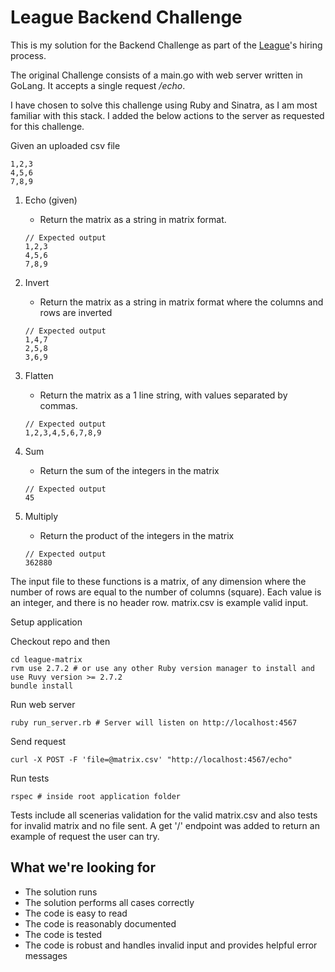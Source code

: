 # League Backend Challenge
This is my solution for the Backend Challenge as part of the [League](https://league.com/)'s hiring process.

The original Challenge consists of a main.go with web server written in GoLang. It accepts a single request _/echo_.

I have chosen to solve this challenge using Ruby and Sinatra, as I am most familiar with this stack.
I added the below actions to the server as requested for this challenge.

Given an uploaded csv file
```
1,2,3
4,5,6
7,8,9
```

1. Echo (given)
    - Return the matrix as a string in matrix format.
    
    ```
    // Expected output
    1,2,3
    4,5,6
    7,8,9
    ``` 
2. Invert
    - Return the matrix as a string in matrix format where the columns and rows are inverted
    ```
    // Expected output
    1,4,7
    2,5,8
    3,6,9
    ``` 
3. Flatten
    - Return the matrix as a 1 line string, with values separated by commas.
    ```
    // Expected output
    1,2,3,4,5,6,7,8,9
    ``` 
4. Sum
    - Return the sum of the integers in the matrix
    ```
    // Expected output
    45
    ``` 
5. Multiply
    - Return the product of the integers in the matrix
    ```
    // Expected output
    362880
    ``` 

The input file to these functions is a matrix, of any dimension where the number of rows are equal to the number of columns (square). Each value is an integer, and there is no header row. matrix.csv is example valid input.  

Setup application

Checkout repo and then
```
cd league-matrix
rvm use 2.7.2 # or use any other Ruby version manager to install and use Ruvy version >= 2.7.2
bundle install
```

Run web server
```
ruby run_server.rb # Server will listen on http://localhost:4567
```

Send request
```
curl -X POST -F 'file=@matrix.csv' "http://localhost:4567/echo"
```

Run tests
```
rspec # inside root application folder
```

Tests include all scenerias validation for the valid matrix.csv and also tests for invalid matrix and no file sent.
A get '/' endpoint was added to return an example of request the user can try.

## What we're looking for

- The solution runs
- The solution performs all cases correctly
- The code is easy to read
- The code is reasonably documented
- The code is tested
- The code is robust and handles invalid input and provides helpful error messages
